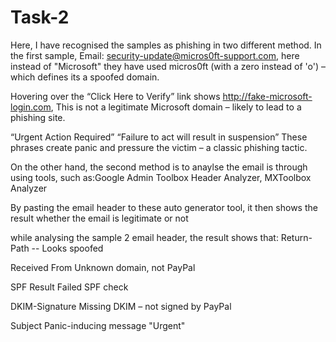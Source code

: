 # Task-2

Here, I have recognised the samples as phishing in two different method. In the first sample, Email: security-update@micros0ft-support.com, here instead of "Microsoft" they have used micros0ft (with a zero instead of 'o') – which defines its a spoofed domain.

Hovering over the “Click Here to Verify” link shows http://fake-microsoft-login.com, This is not a legitimate Microsoft domain – likely to lead to a phishing site.

“Urgent Action Required”
“Failure to act will result in suspension”
These phrases create panic and pressure the victim – a classic phishing tactic.

On the other hand, the second method is to anaylse the email is through using tools, such as:Google Admin Toolbox Header Analyzer, MXToolbox Analyzer

By pasting the email header to these auto generator tool, it then shows the result whether the email is legitimate or not

while analysing the sample 2 email header, the result shows that:
Return-Path	-- Looks spoofed

Received From	Unknown domain, not PayPal

SPF Result	Failed SPF check

DKIM-Signature	Missing DKIM – not signed by PayPal

Subject	Panic-inducing message "Urgent"
